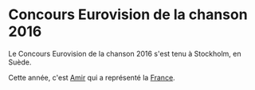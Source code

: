 # Concours Eurovision de la chanson 2016

Le Concours Eurovision de la chanson 2016 s'est tenu à Stockholm, en Suède.

Cette année, c'est [Amir](Amir.md) qui a représenté la [France](France.md).

